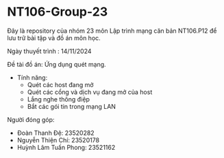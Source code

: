 # NT106-Group-23
Đây là repository của nhóm 23 môn Lập trình mạng căn bản NT106.P12 để lưu trữ bài tập và đồ án môn học.

Ngày thuyết trình : 14/11/2024

Đề tài đồ án: Ứng dụng quét mạng.
-  Tính năng:
    + Quét các host đang mở
    + Quét các cổng và dịch vụ đang mở của host
    + Lắng nghe thông điệp
    + Bắt các gói tin trong mạng LAN

Người đóng góp:
  - Đoàn Thanh Đệ: 23520282
  - Nguyễn Thiện Chí: 23520178
  - Huỳnh Lâm Tuấn Phong: 23521162
